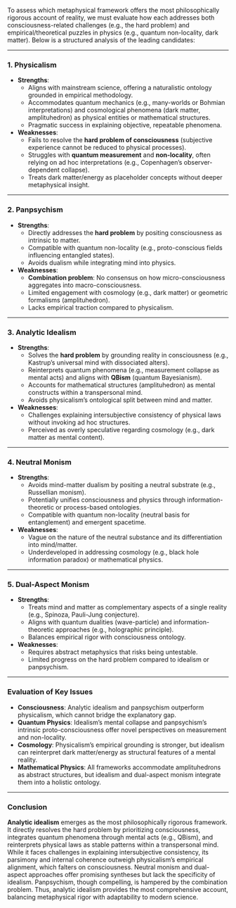 To assess which metaphysical framework offers the most philosophically rigorous account of reality, we must evaluate how each addresses both consciousness-related challenges (e.g., the hard problem) and empirical/theoretical puzzles in physics (e.g., quantum non-locality, dark matter). Below is a structured analysis of the leading candidates:

---

### **1. Physicalism**
- **Strengths**: 
  - Aligns with mainstream science, offering a naturalistic ontology grounded in empirical methodology.
  - Accommodates quantum mechanics (e.g., many-worlds or Bohmian interpretations) and cosmological phenomena (dark matter, amplituhedron) as physical entities or mathematical structures.
  - Pragmatic success in explaining objective, repeatable phenomena.
- **Weaknesses**:
  - Fails to resolve the **hard problem of consciousness** (subjective experience cannot be reduced to physical processes).
  - Struggles with **quantum measurement** and **non-locality**, often relying on ad hoc interpretations (e.g., Copenhagen’s observer-dependent collapse).
  - Treats dark matter/energy as placeholder concepts without deeper metaphysical insight.

---

### **2. Panpsychism**
- **Strengths**:
  - Directly addresses the **hard problem** by positing consciousness as intrinsic to matter.
  - Compatible with quantum non-locality (e.g., proto-conscious fields influencing entangled states).
  - Avoids dualism while integrating mind into physics.
- **Weaknesses**:
  - **Combination problem**: No consensus on how micro-consciousness aggregates into macro-consciousness.
  - Limited engagement with cosmology (e.g., dark matter) or geometric formalisms (amplituhedron).
  - Lacks empirical traction compared to physicalism.

---

### **3. Analytic Idealism**
- **Strengths**:
  - Solves the **hard problem** by grounding reality in consciousness (e.g., Kastrup’s universal mind with dissociated alters).
  - Reinterprets quantum phenomena (e.g., measurement collapse as mental acts) and aligns with **QBism** (quantum Bayesianism).
  - Accounts for mathematical structures (amplituhedron) as mental constructs within a transpersonal mind.
  - Avoids physicalism’s ontological split between mind and matter.
- **Weaknesses**:
  - Challenges explaining intersubjective consistency of physical laws without invoking ad hoc structures.
  - Perceived as overly speculative regarding cosmology (e.g., dark matter as mental content).

---

### **4. Neutral Monism**
- **Strengths**:
  - Avoids mind-matter dualism by positing a neutral substrate (e.g., Russellian monism).
  - Potentially unifies consciousness and physics through information-theoretic or process-based ontologies.
  - Compatible with quantum non-locality (neutral basis for entanglement) and emergent spacetime.
- **Weaknesses**:
  - Vague on the nature of the neutral substance and its differentiation into mind/matter.
  - Underdeveloped in addressing cosmology (e.g., black hole information paradox) or mathematical physics.

---

### **5. Dual-Aspect Monism**
- **Strengths**:
  - Treats mind and matter as complementary aspects of a single reality (e.g., Spinoza, Pauli-Jung conjecture).
  - Aligns with quantum dualities (wave-particle) and information-theoretic approaches (e.g., holographic principle).
  - Balances empirical rigor with consciousness ontology.
- **Weaknesses**:
  - Requires abstract metaphysics that risks being untestable.
  - Limited progress on the hard problem compared to idealism or panpsychism.

---

### **Evaluation of Key Issues**
- **Consciousness**: Analytic idealism and panpsychism outperform physicalism, which cannot bridge the explanatory gap.
- **Quantum Physics**: Idealism’s mental collapse and panpsychism’s intrinsic proto-consciousness offer novel perspectives on measurement and non-locality.
- **Cosmology**: Physicalism’s empirical grounding is stronger, but idealism can reinterpret dark matter/energy as structural features of a mental reality.
- **Mathematical Physics**: All frameworks accommodate amplituhedrons as abstract structures, but idealism and dual-aspect monism integrate them into a holistic ontology.

---

### **Conclusion**
**Analytic idealism** emerges as the most philosophically rigorous framework. It directly resolves the hard problem by prioritizing consciousness, integrates quantum phenomena through mental acts (e.g., QBism), and reinterprets physical laws as stable patterns within a transpersonal mind. While it faces challenges in explaining intersubjective consistency, its parsimony and internal coherence outweigh physicalism’s empirical alignment, which falters on consciousness. Neutral monism and dual-aspect approaches offer promising syntheses but lack the specificity of idealism. Panpsychism, though compelling, is hampered by the combination problem. Thus, analytic idealism provides the most comprehensive account, balancing metaphysical rigor with adaptability to modern science.